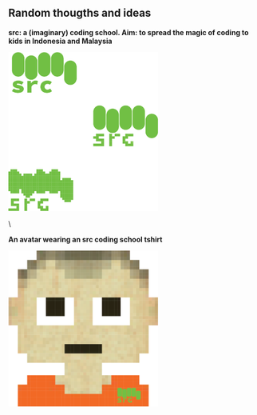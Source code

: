 ## Random thougths and ideas

**src: a (imaginary) coding school. Aim: to spread the magic of coding to kids in Indonesia and Malaysia** 


<img src="src_mult.png" alt="drawing" width="300px"/>

\

**An avatar wearing an src coding school tshirt** 

<img src="avatar.png" alt="drawing" width="300px"/>
